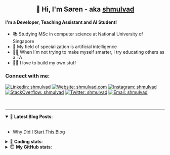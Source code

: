 <h2 align="center">
	👋 Hi, I'm Søren - aka <a href="https://shmulvad.com">shmulvad</a>
</h2>

#### I'm a Developer, Teaching Assistant and AI Student!
- 📚 Studying MSc in computer science at National University of Singapore
- 🧠 My field of specialization is artificial intelligence
- 👨‍🏫 When I'm not trying to make myself smarter, I try educating others as a TA
- 👨‍💻 I love to build my own stuff

### Connect with me:

[![Linkedin: shmulvad](https://img.shields.io/badge/shmulvad-blue?style=flat&logo=Linkedin&logoColor=white)][linkedin]
[![Website: shmulvad.com](https://img.shields.io/badge/shmulvad.com-47CCCC?&style=flat&logo=Google-Chrome&logoColor=white)][website]
[![Instagram: shmulvad](https://img.shields.io/badge/-@shmulvad-purple?style=flat&logo=Instagram&logoColor=white)][instagram]
[![StackOverflow: shmulvad](https://img.shields.io/badge/shmulvad-FE7A16?style=flat&logo=stack-overflow&logoColor=white)][stackOverflow]
[![Twitter: shmulvad](https://img.shields.io/badge/@shmulvad-1ca0f1?style=flat&logo=twitter&logoColor=white)][twitter]
[![Email: shmulvad](https://img.shields.io/badge/shmulvad-D14836?style=flat&logo=gmail&logoColor=white)][mail]

<br />

---

<details open>
 <summary>📕 <b>Latest Blog Posts</b>: </summary>

<br>

<!-- BLOG-POST-LIST:START -->
- [Why Did I Start This Blog](https://shmulvad.com/blog/why-did-start-this-blog)
<!-- BLOG-POST-LIST:END -->

</details>

<!-- --- -->

<details>
 <summary>🤖 <b>Coding stats</b>: </summary>

<br>

<!--START_SECTION:waka-->
**I'm a Night 🦉** 

```text
🌞 Morning    75 commits     ████░░░░░░░░░░░░░░░░░░░░░   18.84% 
🌆 Daytime    102 commits    ██████░░░░░░░░░░░░░░░░░░░   25.63% 
🌃 Evening    98 commits     ██████░░░░░░░░░░░░░░░░░░░   24.62% 
🌙 Night      123 commits    ███████░░░░░░░░░░░░░░░░░░   30.9%

```


📊 **This Week I Spent My Time On** 

```text
💬 Programming Languages: 
Python                   25 hrs 17 mins      █████████████████░░░░░░░░   70.46% 
Other                    5 hrs 42 mins       ████░░░░░░░░░░░░░░░░░░░░░   15.9% 
TeX                      3 hrs 26 mins       ██░░░░░░░░░░░░░░░░░░░░░░░   9.58% 
Text                     1 hr 17 mins        █░░░░░░░░░░░░░░░░░░░░░░░░   3.61% 
Git Config               7 mins              ░░░░░░░░░░░░░░░░░░░░░░░░░   0.34%

🔥 Editors: 
VS Code                  24 hrs 44 mins      █████████████████░░░░░░░░   68.93% 
Zsh                      5 hrs 35 mins       ████░░░░░░░░░░░░░░░░░░░░░   15.56% 
Sublime Text             5 hrs 34 mins       ████░░░░░░░░░░░░░░░░░░░░░   15.51%

🐱‍💻 Projects: 
nlp                      22 hrs 35 mins      ███████████████░░░░░░░░░░   62.91% 
Unknown Project          6 hrs 42 mins       ████░░░░░░░░░░░░░░░░░░░░░   18.7% 
Assignments              3 hrs 18 mins       ██░░░░░░░░░░░░░░░░░░░░░░░   9.2% 
Terminal                 2 hrs 15 mins       █░░░░░░░░░░░░░░░░░░░░░░░░   6.3% 
3d-computer-vision       30 mins             ░░░░░░░░░░░░░░░░░░░░░░░░░   1.4%

```


<!--END_SECTION:waka-->

</details>

<!-- --- -->

<details>
 <summary>😇 <b>My GitHub stats</b>: </summary>

<br>

<img align="left" alt="shmulvad's Github Stats" src="https://github-readme-stats.vercel.app/api?username=shmulvad&show_icons=true&hide_border=true" />

</details>



[website]: https://shmulvad.com
[twitter]: https://twitter.com/shmulvad
[linkedin]: https://linkedin.com/in/shmulvad
[instagram]: https://instagram.com/shmulvad
[stackOverflow]: https://stackoverflow.com/users/9248793/shmulvad
[mail]: mailto:shmulvad@gmail.com
[github]: https://github.com/shmulvad
